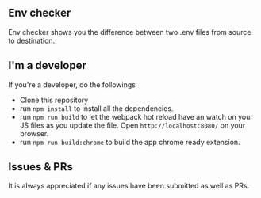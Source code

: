 ## Env checker
Env checker shows you the difference between two .env files from source to destination.

## I'm a developer
If you're a developer, do the followings
* Clone this repository
* run `npm install` to install all the dependencies.
* run `npm run build` to let the webpack hot reload have an watch on your JS files as you update the file. Open `http://localhost:8080/` on your browser. 
* run `npm run build:chrome` to build the app chrome ready extension.

## Issues & PRs
It is always appreciated if any issues have been submitted as well as PRs.